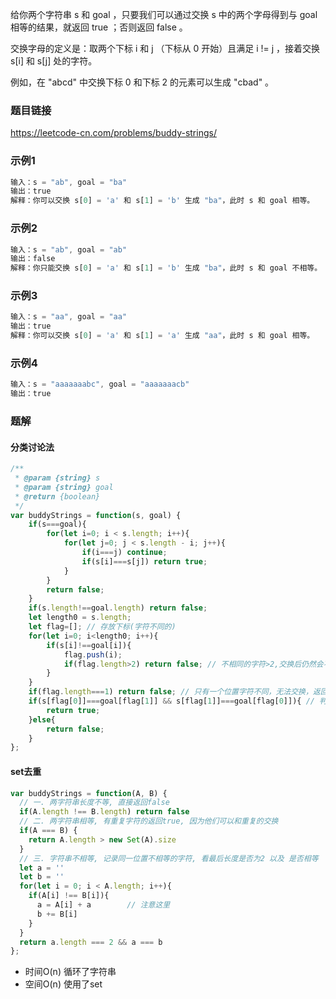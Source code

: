 给你两个字符串 s 和 goal ，只要我们可以通过交换 s 中的两个字母得到与 goal 相等的结果，就返回 true ；否则返回 false 。

交换字母的定义是：取两个下标 i 和 j （下标从 0 开始）且满足 i != j ，接着交换 s[i] 和 s[j] 处的字符。

例如，在 "abcd" 中交换下标 0 和下标 2 的元素可以生成 "cbad" 。
### 题目链接
https://leetcode-cn.com/problems/buddy-strings/
### 示例1
```js
输入：s = "ab", goal = "ba"
输出：true
解释：你可以交换 s[0] = 'a' 和 s[1] = 'b' 生成 "ba"，此时 s 和 goal 相等。
```
### 示例2
```js
输入：s = "ab", goal = "ab"
输出：false
解释：你只能交换 s[0] = 'a' 和 s[1] = 'b' 生成 "ba"，此时 s 和 goal 不相等。
```
### 示例3
```js
输入：s = "aa", goal = "aa"
输出：true
解释：你可以交换 s[0] = 'a' 和 s[1] = 'a' 生成 "aa"，此时 s 和 goal 相等。
```
### 示例4
```js
输入：s = "aaaaaaabc", goal = "aaaaaaacb"
输出：true
```
### 题解
#### 分类讨论法
```js
/**
 * @param {string} s
 * @param {string} goal
 * @return {boolean}
 */
var buddyStrings = function(s, goal) {
    if(s===goal){
        for(let i=0; i < s.length; i++){
            for(let j=0; j < s.length - i; j++){
                if(i===j) continue;
                if(s[i]===s[j]) return true;
            }
        }
        return false;
    }
    if(s.length!==goal.length) return false;
    let length0 = s.length;
    let flag=[]; // 存放下标(字符不同的)
    for(let i=0; i<length0; i++){
        if(s[i]!==goal[i]){
            flag.push(i);
            if(flag.length>2) return false; // 不相同的字符>2,交换后仍然会不同返回false
        }
    }
    if(flag.length===1) return false; // 只有一个位置字符不同，无法交换，返回fasle
    if(s[flag[0]]===goal[flag[1]] && s[flag[1]]===goal[flag[0]]){ // 判断位置不同的两个字符是否相同
        return true;
    }else{
        return false;
    }
};
```
#### set去重
```js
var buddyStrings = function(A, B) {
  // 一. 两字符串长度不等, 直接返回false
  if(A.length !== B.length) return false
  // 二. 两字符串相等, 有重复字符的返回true, 因为他们可以和重复的交换
  if(A === B) {
    return A.length > new Set(A).size
  }
  // 三. 字符串不相等, 记录同一位置不相等的字符, 看最后长度是否为2 以及 是否相等
  let a = ''
  let b = ''
  for(let i = 0; i < A.length; i++){
    if(A[i] !== B[i]){
      a = A[i] + a        // 注意这里
      b += B[i]
    }
  }
  return a.length === 2 && a === b
};
```
- 时间O(n) 循环了字符串
- 空间O(n) 使用了set